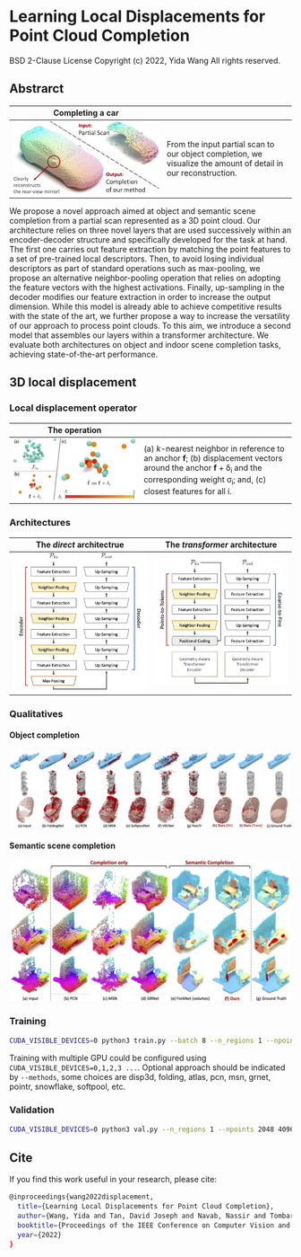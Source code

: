 # Learning Local Displacements for Point Cloud Completion

BSD 2-Clause License Copyright (c) 2022, Yida Wang All rights reserved.

## Abstrarct
| Completing a car |  |
| :-: | :-- |
![teaser](readme_imgs/CVPR_teaser.png#center) | From the input partial scan to our object completion, we visualize the amount of detail in our reconstruction.

We propose a novel approach aimed at object and semantic scene completion from a partial scan represented as a 3D point cloud.
Our architecture relies on three novel layers that are used successively within an encoder-decoder structure and specifically developed for the task at hand.
The first one carries out feature extraction by matching the point features to a set of pre-trained local descriptors.
Then, to avoid losing individual descriptors as part of standard operations such as max-pooling, we propose an alternative neighbor-pooling operation that relies on adopting the feature vectors with the highest activations. Finally, up-sampling in the decoder modifies our feature extraction in order to increase the output dimension.
While this model is already able to achieve competitive results with the state of the art, we further propose a way to increase the versatility of our approach to process point clouds. To this aim, we introduce a second model that assembles our layers within a transformer architecture.
We evaluate both architectures on object and indoor scene completion tasks, achieving state-of-the-art performance.

## 3D local displacement
### Local displacement operator
| The operation |  |
| :-: | :-- |
![operator](readme_imgs/CVPR_graph_conv.png#center) | (a) *k*-nearest neighbor in reference to an anchor **f**; (b) displacement vectors around the anchor **f** + δ<sub>i</sub> and the corresponding weight σ<sub>i</sub>; and, (c) closest features for all i.

### Architectures
| The *direct* architectrue | The *transformer* architecture |
| :-: | :-: |
![direct](readme_imgs/CVPR_direct_architecture.png#center) | ![transformer](readme_imgs/CVPR_transformer_architecture.png#center)

### Qualitatives
#### Object completion
![objects](readme_imgs/CVPR_shapenet.png#center)

#### Semantic scene completion
![objects](readme_imgs/CVPR_scannet.png#center)

### Training
```bash
CUDA_VISIBLE_DEVICES=0 python3 train.py --batch 8 --n_regions 1 --npoints 2048 4096 --dataset shapenet --savepath exp_shapenet --methods disp3d
```
Training with multiple GPU could be configured using `CUDA_VISIBLE_DEVICES=0,1,2,3 ...`. Optional approach should be indicated by `--methods`, some choices are disp3d, folding, atlas, pcn, msn, grnet, pointr, snowflake, softpool, etc.

### Validation
```bash
CUDA_VISIBLE_DEVICES=0 python3 val.py --n_regions 1 --npoints 2048 4096 --model log/exp_shapenet/network.pth --dataset shapenet --methods disp3d
```

## Cite

If you find this work useful in your research, please cite:

```bash
@inproceedings{wang2022displacement,
  title={Learning Local Displacements for Point Cloud Completion},
  author={Wang, Yida and Tan, David Joseph and Navab, Nassir and Tombari, Federico},
  booktitle={Proceedings of the IEEE Conference on Computer Vision and Pattern Recognition},
  year={2022}
}
```
